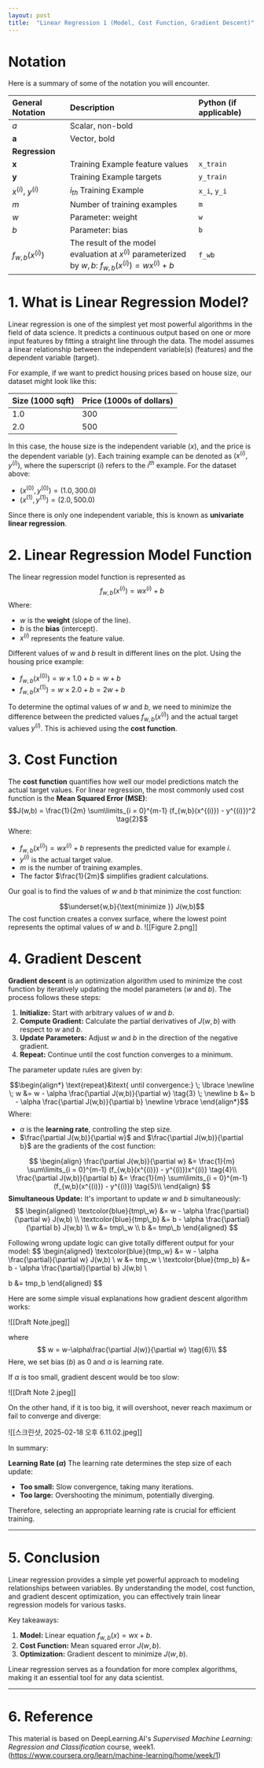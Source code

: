```yaml
---
layout: post
title:  "Linear Regression 1 (Model, Cost Function, Gradient Descent)"
---
```


# Notation
Here is a summary of some of the notation you will encounter.  

| General <img width=70/> <br /> Notation <img width=70/> | Description <img width=350/>                                                                            | Python (if applicable) |
| :------------------------------------------------------ | :------------------------------------------------------------------------------------------------------ | :--------------------- |
| $a$                                                     | Scalar, non-bold                                                                                        |                        |
| $\mathbf{a}$                                            | Vector, bold                                                                                            |                        |
| **Regression**                                          |                                                                                                         |                        |
| $\mathbf{x}$                                            | Training Example feature values                                                                         | `x_train`              |
| $\mathbf{y}$                                            | Training Example targets                                                                                | `y_train`              |
| $x^{(i)}$, $y^{(i)}$                                    | $i_{th}$ Training Example                                                                               | `x_i`, `y_i`           |
| $m$                                                     | Number of training examples                                                                             | `m`                    |
| $w$                                                     | Parameter: weight                                                                                       | `w`                    |
| $b$                                                     | Parameter: bias                                                                                         | `b`                    |
| $f_{w,b}(x^{(i)})$                                      | The result of the model evaluation at $x^{(i)}$ parameterized by $w,b$: $f_{w,b}(x^{(i)}) = wx^{(i)}+b$ | `f_wb`                 |

# 1. What is Linear Regression Model?

Linear regression is one of the simplest yet most powerful algorithms in the field of data science. It predicts a continuous output based on one or more input features by fitting a straight line through the data. The model assumes a linear relationship between the independent variable(s) (features) and the dependent variable (target).

For example, if we want to predict housing prices based on house size, our dataset might look like this:

| Size (1000 sqft) | Price (1000s of dollars) |
| ---------------- | ------------------------ |
| 1.0              | 300                      |
| 2.0              | 500                      |

In this case, the house size is the independent variable ($x$), and the price is the dependent variable ($y$). Each training example can be denoted as $(x^{(i)}, y^{(i)})$, where the superscript $(i)$ refers to the $i^{th}$ example. For the dataset above:

- $(x^{(0)}, y^{(0)}) = (1.0, 300.0)$
- $(x^{(1)}, y^{(1)}) = (2.0, 500.0)$
    
Since there is only one independent variable, this is known as **univariate linear regression**.

# 2. Linear Regression Model Function

The linear regression model function is represented as
$$ f_{w,b}(x^{(i)}) = wx^{(i)} + b \tag{1}$$
Where:

- $w$ is the **weight** (slope of the line).
- $b$ is the **bias** (intercept).
- $x^{(i)}$ represents the feature value.
    
Different values of $w$ and $b$ result in different lines on the plot. Using the housing price example:

- $f_{w,b}(x^{(0)}) = w \times 1.0 + b = w + b$
- $f_{w,b}(x^{(1)}) = w \times 2.0 + b = 2w + b$
    
To determine the optimal values of $w$ and $b$, we need to minimize the difference between the predicted values $f_{w,b}(x^{(i)})$ and the actual target values $y^{(i)}$. This is achieved using the **cost function**.

# 3. Cost Function 

The **cost function** quantifies how well our model predictions match the actual target values. For linear regression, the most commonly used cost function is the **Mean Squared Error (MSE)**:
 $$J(w,b) = \frac{1}{2m} \sum\limits_{i = 0}^{m-1} (f_{w,b}(x^{(i)}) - y^{(i)})^2 \tag{2}$$
Where:

- $f_{w,b}(x^{(i)}) = wx^{(i)} + b$ represents the predicted value for example $i$.
- $y^{(i)}$ is the actual target value.
- $m$ is the number of training examples.
- The factor $\frac{1}{2m}$ simplifies gradient calculations.

Our goal is to find the values of $w$ and $b$ that minimize the cost function:

$$\underset{w,b}{\text{minimize }} J(w,b)$$
The cost function creates a convex surface, where the lowest point represents the optimal values of $w$ and $b$.
![[Figure 2.png]]
# 4. Gradient Descent 

**Gradient descent** is an optimization algorithm used to minimize the cost function by iteratively updating the model parameters ($w$ and $b$). The process follows these steps:

1. **Initialize:** Start with arbitrary values of $w$ and $b$.
2. **Compute Gradient:** Calculate the partial derivatives of $J(w,b)$ with respect to $w$ and $b$.
3. **Update Parameters:** Adjust $w$ and $b$ in the direction of the negative gradient.
4. **Repeat:** Continue until the cost function converges to a minimum.
    
The parameter update rules are given by:

$$\begin{align*} \text{repeat}&\text{ until convergence:} \; \lbrace \newline
\;  w &= w -  \alpha \frac{\partial J(w,b)}{\partial w} \tag{3}  \; \newline 
 b &= b -  \alpha \frac{\partial J(w,b)}{\partial b}  \newline \rbrace
\end{align*}$$
Where:

- $\alpha$ is the **learning rate**, controlling the step size.
- $\frac{\partial J(w,b)}{\partial w}$ and $\frac{\partial J(w,b)}{\partial b}$ are the gradients of the cost function:

$$
\begin{align}
\frac{\partial J(w,b)}{\partial w}  &= \frac{1}{m} \sum\limits_{i = 0}^{m-1} (f_{w,b}(x^{(i)}) - y^{(i)})x^{(i)} \tag{4}\\
  \frac{\partial J(w,b)}{\partial b}  &= \frac{1}{m} \sum\limits_{i = 0}^{m-1} (f_{w,b}(x^{(i)}) - y^{(i)}) \tag{5}\\
\end{align}
$$
**Simultaneous Update:** It's important to update $w$ and $b$ simultaneously:
$$
\begin{aligned}
\textcolor{blue}{tmp\_w} &= w - \alpha \frac{\partial}{\partial w} J(w,b) \\
\textcolor{blue}{tmp\_b} &= b - \alpha \frac{\partial}{\partial b} J(w,b) \\
w &= tmp\_w \\
b &= tmp\_b
\end{aligned}
$$

Following wrong update logic can give totally different output for your model:
$$
\begin{aligned}
\textcolor{blue}{tmp\_w} &= w - \alpha \frac{\partial}{\partial w} J(w,b) \\
w &= tmp\_w \\
\textcolor{blue}{tmp\_b} &= b - \alpha \frac{\partial}{\partial b} J(w,b) \\

b &= tmp\_b
\end{aligned}
$$

Here are some simple visual explanations how gradient descent algorithm works:

![[Draft Note.jpeg]]

where
$$
w = w-\alpha\frac{\partial J(w)}{\partial w} \tag{6}\\
$$Here, we set bias ($b$) as 0 and $\alpha$ is learning rate.

If $\alpha$ is too small, gradient descent would be too slow:

![[Draft Note 2.jpeg]]

On the other hand, if it is too big, it will overshoot, never reach maximum or fail to converge and diverge:

![[스크린샷, 2025-02-18 오후 6.11.02.jpeg]]

In summary:

**Learning Rate ($\alpha$)**
The learning rate determines the step size of each update:

- **Too small:** Slow convergence, taking many iterations.
- **Too large:** Overshooting the minimum, potentially diverging.
    
Therefore, selecting an appropriate learning rate is crucial for efficient training.

---
# 5. Conclusion

Linear regression provides a simple yet powerful approach to modeling relationships between variables. By understanding the model, cost function, and gradient descent optimization, you can effectively train linear regression models for various tasks.

Key takeaways:

1. **Model:** Linear equation $f_{w,b}(x) = wx + b$.
2. **Cost Function:** Mean squared error $J(w,b)$.
3. **Optimization:** Gradient descent to minimize $J(w,b)$.
    
Linear regression serves as a foundation for more complex algorithms, making it an essential tool for any data scientist.

---
# 6. Reference

This material is based on DeepLearning.AI's _Supervised Machine Learning: Regression and Classification_ course, week1. (https://www.coursera.org/learn/machine-learning/home/week/1)
























